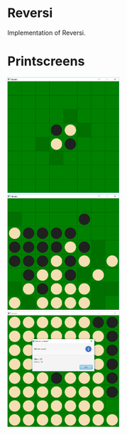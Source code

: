 # Reversi
Implementation of Reversi.

# Printscreens
<img src="https://github.com/BrechtVandevoort/reversi/blob/master/printscreens/capture1.png" width="50%" />
<img src="https://github.com/BrechtVandevoort/reversi/blob/master/printscreens/capture2.png" width="50%" />
<img src="https://github.com/BrechtVandevoort/reversi/blob/master/printscreens/capture3.png" width="50%" />